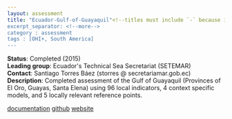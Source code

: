 ```yaml
---
layout: assessment
title: "Ecuador-Gulf-of-Guayaquil"<!--titles must include `-` because it's whatever the url will be -->
excerpt_separator: <!--more-->
category : assessment
tags : [OHI+, South America]
---
```


**Status**: Completed (2015)  
**Leading group**: Ecuador's Technical Sea Secretariat (SETEMAR)  
**Contact**: Santiago Torres Báez (storres @ secretariamar.gob.ec)  
**Description**: Completed assessment of the Gulf of Guayaquil (Provinces of El Oro, Guayas, Santa Elena) using 96 local indicators, 4 context specific models, and 5 locally relevant reference points.

[documentation](/resources/publications#ecuador)
<a href="https://github.com/OHI-Science/gye" target="_blank">github</a>
<a href="http://ohi-science.org/gye" target="_blank">website</a>
